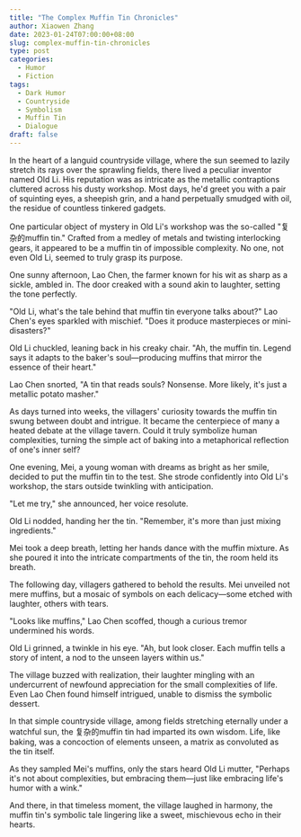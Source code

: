 ```yaml
---
title: "The Complex Muffin Tin Chronicles"
author: Xiaowen Zhang
date: 2023-01-24T07:00:00+08:00
slug: complex-muffin-tin-chronicles
type: post
categories:
  - Humor
  - Fiction
tags:
  - Dark Humor
  - Countryside
  - Symbolism
  - Muffin Tin
  - Dialogue
draft: false
---
```


In the heart of a languid countryside village, where the sun seemed to lazily stretch its rays over the sprawling fields, there lived a peculiar inventor named Old Li. His reputation was as intricate as the metallic contraptions cluttered across his dusty workshop. Most days, he'd greet you with a pair of squinting eyes, a sheepish grin, and a hand perpetually smudged with oil, the residue of countless tinkered gadgets.

One particular object of mystery in Old Li's workshop was the so-called "复杂的muffin tin." Crafted from a medley of metals and twisting interlocking gears, it appeared to be a muffin tin of impossible complexity. No one, not even Old Li, seemed to truly grasp its purpose.

One sunny afternoon, Lao Chen, the farmer known for his wit as sharp as a sickle, ambled in. The door creaked with a sound akin to laughter, setting the tone perfectly.

"Old Li, what's the tale behind that muffin tin everyone talks about?" Lao Chen's eyes sparkled with mischief. "Does it produce masterpieces or mini-disasters?"

Old Li chuckled, leaning back in his creaky chair. "Ah, the muffin tin. Legend says it adapts to the baker's soul—producing muffins that mirror the essence of their heart."

Lao Chen snorted, "A tin that reads souls? Nonsense. More likely, it's just a metallic potato masher."

As days turned into weeks, the villagers' curiosity towards the muffin tin swung between doubt and intrigue. It became the centerpiece of many a heated debate at the village tavern. Could it truly symbolize human complexities, turning the simple act of baking into a metaphorical reflection of one's inner self?

One evening, Mei, a young woman with dreams as bright as her smile, decided to put the muffin tin to the test. She strode confidently into Old Li's workshop, the stars outside twinkling with anticipation.

"Let me try," she announced, her voice resolute.

Old Li nodded, handing her the tin. "Remember, it's more than just mixing ingredients."

Mei took a deep breath, letting her hands dance with the muffin mixture. As she poured it into the intricate compartments of the tin, the room held its breath.

The following day, villagers gathered to behold the results. Mei unveiled not mere muffins, but a mosaic of symbols on each delicacy—some etched with laughter, others with tears.

"Looks like muffins," Lao Chen scoffed, though a curious tremor undermined his words.

Old Li grinned, a twinkle in his eye. "Ah, but look closer. Each muffin tells a story of intent, a nod to the unseen layers within us."

The village buzzed with realization, their laughter mingling with an undercurrent of newfound appreciation for the small complexities of life. Even Lao Chen found himself intrigued, unable to dismiss the symbolic dessert.

In that simple countryside village, among fields stretching eternally under a watchful sun, the 复杂的muffin tin had imparted its own wisdom. Life, like baking, was a concoction of elements unseen, a matrix as convoluted as the tin itself.

As they sampled Mei's muffins, only the stars heard Old Li mutter, "Perhaps it's not about complexities, but embracing them—just like embracing life's humor with a wink."

And there, in that timeless moment, the village laughed in harmony, the muffin tin's symbolic tale lingering like a sweet, mischievous echo in their hearts.